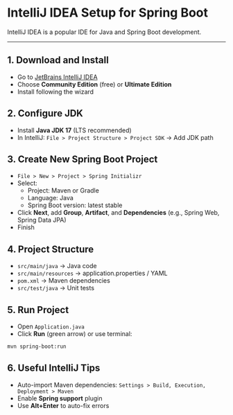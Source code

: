 # IntelliJ IDEA Setup for Spring Boot

IntelliJ IDEA is a popular IDE for Java and Spring Boot development.

---

## 1. Download and Install

- Go to [JetBrains IntelliJ IDEA](https://www.jetbrains.com/idea/)
- Choose **Community Edition** (free) or **Ultimate Edition**
- Install following the wizard

## 2. Configure JDK

- Install **Java JDK 17** (LTS recommended)
- In IntelliJ: `File > Project Structure > Project SDK` → Add JDK path

## 3. Create New Spring Boot Project

- `File > New > Project > Spring Initializr`
- Select:
  - Project: Maven or Gradle
  - Language: Java
  - Spring Boot version: latest stable
- Click **Next**, add **Group**, **Artifact**, and **Dependencies** (e.g., Spring Web, Spring Data JPA)
- Finish

## 4. Project Structure

- `src/main/java` → Java code
- `src/main/resources` → application.properties / YAML
- `pom.xml` → Maven dependencies
- `src/test/java` → Unit tests

## 5. Run Project

- Open `Application.java`
- Click **Run** (green arrow) or use terminal:

```bash
mvn spring-boot:run
```

## 6. Useful IntelliJ Tips

- Auto-import Maven dependencies: `Settings > Build, Execution, Deployment > Maven`
- Enable **Spring support** plugin
- Use **Alt+Enter** to auto-fix errors